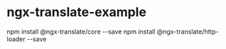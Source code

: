 # ngx-translate-example

npm install @ngx-translate/core --save
npm install @ngx-translate/http-loader --save